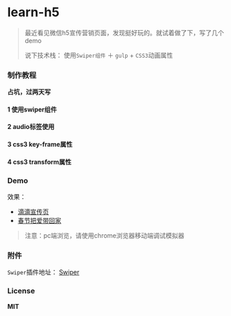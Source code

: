 # learn-h5

> 最近看见微信h5宣传营销页面，发现挺好玩的。就试着做了下，写了几个demo
>
> 说下技术栈： 使用`Swiper组件` ＋ `gulp` + `CSS3`动画属性

### 制作教程

**占坑，过两天写**

#### 1 使用swiper组件

#### 2 audio标签使用

#### 3 css3 key-frame属性

#### 4 css3 transform属性


### Demo

效果：

* [滴滴宣传页][1]
* [春节把爱带回家][2]

[1]: https://sunpeijun.github.io/demo/h5/preview01.html
[2]: https://sunpeijun.github.io/demo/h5/preview02.html


> 注意：pc端浏览，请使用chrome浏览器移动端调试模拟器

### 附件

`Swiper`插件地址：   [Swiper](https:://github.com/nolimits4web/Swiper)

### License

**MIT**



